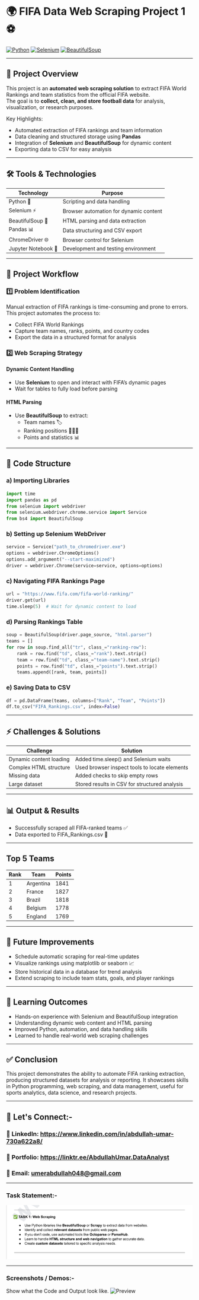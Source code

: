 # 🌍 FIFA Data Web Scraping Project 1 ⚽

[![Python](https://img.shields.io/badge/Python-3.11-blue?logo=python&logoColor=white)](https://www.python.org/)
[![Selenium](https://img.shields.io/badge/Selenium-4.12.0-green?logo=selenium&logoColor=white)](https://www.selenium.dev/)
[![BeautifulSoup](https://img.shields.io/badge/BeautifulSoup-4.12.2-orange?logo=python&logoColor=white)](https://www.crummy.com/software/BeautifulSoup/)

---

## 📝 Project Overview
This project is an **automated web scraping solution** to extract FIFA World Rankings and team statistics from the official FIFA website.  
The goal is to **collect, clean, and store football data** for analysis, visualization, or research purposes.

Key Highlights:
- Automated extraction of FIFA rankings and team information  
- Data cleaning and structured storage using **Pandas**  
- Integration of **Selenium** and **BeautifulSoup** for dynamic content  
- Exporting data to CSV for easy analysis  

---

## 🛠️ Tools & Technologies
| Technology | Purpose |
|------------|---------|
| Python 🐍 | Scripting and data handling |
| Selenium ⚡ | Browser automation for dynamic content |
| BeautifulSoup 🍲 | HTML parsing and data extraction |
| Pandas 📊 | Data structuring and CSV export |
| ChromeDriver 🌐 | Browser control for Selenium |
| Jupyter Notebook 📓 | Development and testing environment |

---

## 🧩 Project Workflow

### 1️⃣ Problem Identification
Manual extraction of FIFA rankings is time-consuming and prone to errors.  
This project automates the process to:
- Collect FIFA World Rankings  
- Capture team names, ranks, points, and country codes  
- Export the data in a structured format for analysis  

### 2️⃣ Web Scraping Strategy
#### Dynamic Content Handling
- Use **Selenium** to open and interact with FIFA’s dynamic pages  
- Wait for tables to fully load before parsing  

#### HTML Parsing
- Use **BeautifulSoup** to extract:
  - Team names 🏷️  
  - Ranking positions 🥇🥈🥉  
  - Points and statistics 📊  

---

## 🔧 Code Structure

### a) Importing Libraries
```python
import time
import pandas as pd
from selenium import webdriver
from selenium.webdriver.chrome.service import Service
from bs4 import BeautifulSoup
```

### b) Setting up Selenium WebDriver
```python
service = Service("path_to_chromedriver.exe")
options = webdriver.ChromeOptions()
options.add_argument("--start-maximized")
driver = webdriver.Chrome(service=service, options=options)
```

### c) Navigating FIFA Rankings Page
```python
url = "https://www.fifa.com/fifa-world-ranking/"
driver.get(url)
time.sleep(5)  # Wait for dynamic content to load
```

### d) Parsing Rankings Table
```python
soup = BeautifulSoup(driver.page_source, "html.parser")
teams = []
for row in soup.find_all("tr", class_="ranking-row"):
    rank = row.find("td", class_="rank").text.strip()
    team = row.find("td", class_="team-name").text.strip()
    points = row.find("td", class_="points").text.strip()
    teams.append([rank, team, points])

```

### e) Saving Data to CSV
```python
df = pd.DataFrame(teams, columns=["Rank", "Team", "Points"])
df.to_csv("FIFA_Rankings.csv", index=False)

```


---


## ⚡ Challenges & Solutions
| Challenge | Solution |
|------------|---------|
| Dynamic content loading	| Added time.sleep() and Selenium waits |
| Complex HTML structure	| Used browser inspect tools to locate elements |
| Missing data | Added checks to skip empty rows |
| Large dataset |	Stored results in CSV for structured analysis |

---


## 📊 Output & Results
- Successfully scraped all FIFA-ranked teams ✅
- Data exported to FIFA_Rankings.csv 📂


---

## Top 5 Teams
| Rank | Team | Points |
|------------|---------|--------|
| 1 |	Argentina |	1841 |
| 2 |	France |	1827 |
| 3 |	Brazil |	1818 | 
| 4 |	Belgium |	1778 |
| 5 |	England |	1769 |

---

## 🚀 Future Improvements
- Schedule automatic scraping for real-time updates
- Visualize rankings using matplotlib or seaborn 📈
- Store historical data in a database for trend analysis
- Extend scraping to include team stats, goals, and player rankings

---

## 🎯 Learning Outcomes
- Hands-on experience with Selenium and BeautifulSoup integration
- Understanding dynamic web content and HTML parsing
- Improved Python, automation, and data handling skills
- Learned to handle real-world web scraping challenges

---


## ✅ Conclusion
This project demonstrates the ability to automate FIFA ranking extraction, producing structured datasets for analysis or reporting.
It showcases skills in Python programming, web scraping, and data management, useful for sports analytics, data science, and research projects.

---

## 🔗 Let's Connect:-
### 💼 LinkedIn: https://www.linkedin.com/in/abdullah-umar-730a622a8/
### 💼 Portfolio: https://linktr.ee/AbdullahUmar.DataAnalyst
### 📧 Email: umerabdullah048@gmail.com

---


### Task Statement:-
![Preview](https://github.com/Abdullah321Umar/CodeAlpha_Web-Scraping-Project1/blob/main/Project%201.png)


---

### Screenshots / Demos:-
Show what the Code and Output look like.
![Preview](https://github.com/Abdullah321Umar/CodeAlpha_Web-Scraping-Project1/blob/main/Project%201(Code%2BOutput).ipynb)
































